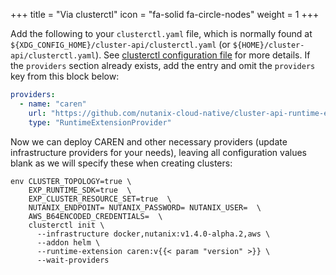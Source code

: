 +++
title = "Via clusterctl"
icon = "fa-solid fa-circle-nodes"
weight = 1
+++

Add the following to your `clusterctl.yaml` file, which is normally found at
`${XDG_CONFIG_HOME}/cluster-api/clusterctl.yaml` (or `${HOME}/cluster-api/clusterctl.yaml`). See [clusterctl
configuration file] for more details. If the `providers` section already exists, add the entry and omit the `providers`
key from this block below:

```yaml
providers:
  - name: "caren"
    url: "https://github.com/nutanix-cloud-native/cluster-api-runtime-extensions-nutanix/releases/v{{< param "version" >}}/runtime-extension-components.yaml"
    type: "RuntimeExtensionProvider"
```

Now we can deploy CAREN and other necessary providers (update infrastructure providers for your needs), leaving all
configuration values blank as we will specify these when creating clusters:

```shell
env CLUSTER_TOPOLOGY=true \
    EXP_RUNTIME_SDK=true  \
    EXP_CLUSTER_RESOURCE_SET=true  \
    NUTANIX_ENDPOINT= NUTANIX_PASSWORD= NUTANIX_USER=  \
    AWS_B64ENCODED_CREDENTIALS=  \
    clusterctl init \
      --infrastructure docker,nutanix:v1.4.0-alpha.2,aws \
      --addon helm \
      --runtime-extension caren:v{{< param "version" >}} \
      --wait-providers
```

[clusterctl configuration file]: https://cluster-api.sigs.k8s.io/clusterctl/configuration.html?highlight=clusterctl%20config#variables
